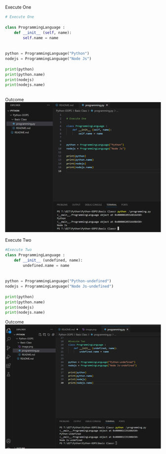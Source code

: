 Execute One

```py
# Execute One

class ProgrammingLanguage :
    def __init__ (self, name):
        self.name = name


python = ProgrammingLanguage("Python")
nodejs = ProgrammingLanguage("Node Js")

print(python)
print(python.name)
print(nodejs)
print(nodejs.name)
        
```
Outcome
![alt text](Screenshots/image.png)

Execute Two

```py
#Execute Two
class ProgrammingLanguage :
    def __init__ (undefined, name):
        undefined.name = name


python = ProgrammingLanguage("Python-undefined")
nodejs = ProgrammingLanguage("Node Js-undefined")

print(python)
print(python.name)
print(nodejs)
print(nodejs.name)
```

Outcome
![alt text](Screenshots/image-1.png)